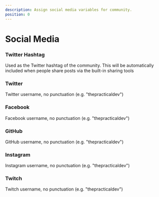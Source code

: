 ```yaml
---
description: Assign social media variables for community.
position: 0
---
```


# Social Media

### Twitter Hashtag

Used as the Twitter hashtag of the community.  This will be automatically included when people share posts via the built-in sharing tools

### Twitter

Twitter username, no punctuation (e.g. "thepracticaldev")

### Facebook

Facebook username, no punctuation (e.g. "thepracticaldev")

### GitHub

GitHub username, no punctuation (e.g. "thepracticaldev")

### Instagram

Instagram username, no punctuation (e.g. "thepracticaldev")

### Twitch

Twitch username, no punctuation (e.g. "thepracticaldev")

